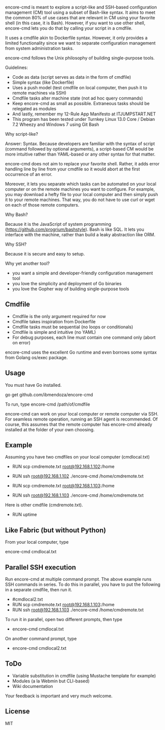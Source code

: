 encore-cmd is meant to explore a script-like and SSH-based configuration management (CM) tool using a subset of Bash-like syntax. It aims to meet the common 80% of use cases that are relevant in CM using your favorite shell (in this case, it is Bash). However, if you want to use other shell, encore-cmd lets you do that by calling your script in a cmdfile.

It uses a cmdfile akin to Dockerfile syntax. However, it only provides a limited functionality since we want to separate configuration management from system administration tasks.

encore-cmd follows the Unix philosophy of building single-purpose tools.

Guidelines:

- Code as data (script serves as data in the form of cmdfile)
- Simple syntax (like Dockerfile)
- Uses a push model (test cmdfile on local computer, then push it to remote machines via SSH)
- Cmdfile tasks alter machine state (not ad hoc query commands)
- Keep encore-cmd as small as possible. Extraneous tasks should be relegated as modules
- And lastly, remember my 12-Rule App Manifesto at ITJUMPSTART.NET
- This program has been tested under Turnkey Linux 13.0 Core / Debian 7.2 Wheezy and Windows 7 using Git Bash

Why script-like?

Answer: Syntax. Because developers are familiar with the syntax of script (command followed by optional arguments), a script-based CM would be more intuitive rather than YAML-based or any other syntax for that matter.

encore-cmd does not aim to replace your favorite shell. Rather, it adds error handling line by line from your cmdfile so it would abort at the first occurrence of an error. 

Moreover, it lets you separate which tasks can be automated on your local computer or on the remote machines you want to configure. For example, you may download a hefty file to your local computer and then simply push it to your remote machines. That way, you do not have to use curl or wget on each of those remote computers.

Why Bash?

Because it is the JavaScript of system programming (https://github.com/progrium/bashstyle). Bash is like SQL. It lets you interface with the machine, rather than build a leaky abstraction like ORM.

Why SSH?

Because it is secure and easy to setup.

Why yet another tool?

- you want a simple and developer-friendly configuration management tool
- you love the simplicity and deployment of Go binaries
- you love the Gopher way of building single-purpose tools

Cmdfile
-------

- Cmdfile is the only argument required for now
- Cmdfile takes inspiration from Dockerfile
- Cmdfile tasks must be sequential (no loops or conditionals)
- Cmdfile is simple and intuitive (no YAML)
- For debug purposes, each line must contain one command only (abort on error)

encore-cmd uses the excellent Go runtime and even borrows some syntax from Golang os/exec package.

Usage
-----

You must have Go installed.

go get github.com/ibmendoza/encore-cmd

To run, type encore-cmd /path/of/cmdfile

encore-cmd can work on your local computer or remote computer via SSH. For seamless remote operation, running an SSH agent is recommended. Of course, this assumes that the remote computer has encore-cmd already installed at the folder of your own choosing.

Example
-------

Assuming you have two cmdfiles on your local computer (cmdlocal.txt)

- RUN scp cmdremote.txt root@192.168.1.102:/home
- RUN ssh root@192.168.1.102 ./encore-cmd /home/cmdremote.txt

- RUN scp cmdremote.txt root@192.168.1.103:/home
- RUN ssh root@192.168.1.103 ./encore-cmd /home/cmdremote.txt


Here is other cmdfile (cmdremote.txt).

- RUN uptime


Like Fabric (but without Python)
--------------------------------

From your local computer, type

encore-cmd cmdlocal.txt


Parallel SSH execution
----------------------

Run encore-cmd at multiple command prompt. The above example runs SSH commands in series. To do this in parallel, you have to put the following in a separate cmdfile, then run it.

- #cmdlocal2.txt
- RUN scp cmdremote.txt root@192.168.1.103:/home
- RUN ssh root@192.168.1.103 ./encore-cmd /home/cmdremote.txt

To run it in parallel, open two different prompts, then type

- encore-cmd cmdlocal.txt

On another command prompt, type

- encore-cmd cmdlocal2.txt



ToDo
----

- Variable substitution in cmdfile (using Mustache template for example)
- Modules (a la Webmin but CLI-based)
- Wiki documentation

Your feedback is important and very much welcome.

License
-------

MIT
